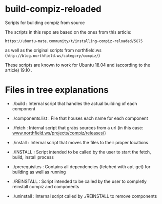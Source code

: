 # build-compiz-reloaded
Scripts for building compiz from source

The scripts in this repo are based on the ones from this article:

`https://ubuntu-mate.community/t/installing-compiz-reloaded/5875`

as well as the original scripts from northfield.ws (`http://blog.northfield.ws/category/compiz/`)

These scripts are known to work for Ubuntu 18.04 and (according to the article) 19.10 .

# Files in tree explanations

* ./build : Internal script that handles the actual building of each component

* ./components.list : File that houses each name for each component

* ./fetch : Internal script that grabs sources from a url (in this case: www.northfield.ws/projects/compiz/releases/)

* ./install : Internal script that moves the files to their proper locations

* ./INSTALL : Script intended to be called by the user to start the fetch, build, install process

* ./prerequisites : Contains all dependencies (fetched with apt-get) for building as well as running

* ./REINSTALL : Script intended to be called by the user to completly reinstall compiz and components

* ./uninstall : Internal script called by ./REINSTALL to remove components

